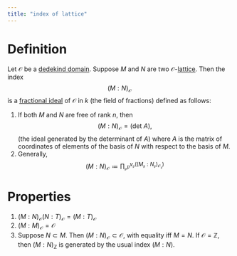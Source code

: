 ```yaml
---
title: "index of lattice"
---
```


# Definition
Let $\mathcal{O}$ be a [dedekind domain](<notes/ntpy/Definitions/Algebraic Number Theory/dedekind domain.md>). Suppose $M$ and $N$ are two $\mathcal{O}$-[lattice](<notes/ntpy/Definitions/Algebraic Number Theory/Lattice.md>). Then the index $$(M:N)_\mathcal{O}$$ is a [fractional ideal](<notes/ntpy/Definitions/Algebraic Number Theory/fractional ideal.md>) of $\mathcal{O}$ in $k$ (the field of fractions) defined as follows:
1. If both $M$ and $N$ are free of rank $n$, then $$(M:N)_\mathcal{O}=(\text{det }A),$$ (the ideal generated by the determinant of $A$) where $A$ is the matrix of coordinates of elements of the basis of $N$ with respect to the basis of $M$.
2. Generally, $$(M:N)_\mathcal{O}\coloneqq \prod_\mathfrak{p}\mathfrak{p}^{v_\mathfrak{p}((M_\mathfrak{p}:N_\mathfrak{p})_{\mathcal{O}_\mathfrak{p}})}$$

# Properties
1. $(M:N)_\mathcal{O}(N:T)_\mathcal{O}=(M:T)_\mathcal{O}$
2. $(M:M)_\mathcal{O}=\mathcal{O}$
3. Suppose $N\subset M$. Then $(M:N)_\mathcal{O}\subset\mathcal{O}$, with equality iff $M=N$. If $\mathcal{O}=\mathbb{Z}$, then $(M:N)_\mathbb{Z}$ is generated by the usual index $(M:N)$.